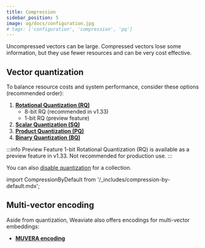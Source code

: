 ```yaml
---
title: Compression
sidebar_position: 5
image: og/docs/configuration.jpg
# tags: ['configuration', 'compression', 'pq']
---
```


Uncompressed vectors can be large. Compressed vectors lose some information, but they use fewer resources and can be very cost effective.

## Vector quantization

To balance resource costs and system performance, consider these options (recommended order):

1. **[Rotational Quantization (RQ)](rq-compression.md)**
   - 8-bit RQ (recommended in v1.33)
   - 1-bit RQ (preview feature)
2. **[Scalar Quantization (SQ)](sq-compression.md)**
3. **[Product Quantization (PQ)](pq-compression.md)**
4. **[Binary Quantization (BQ)](bq-compression.md)**

:::info Preview Feature
1-bit Rotational Quantization (RQ) is available as a preview feature in v1.33. Not recommended for production use.
:::

You can also [disable quantization](uncompressed.md) for a collection.

import CompressionByDefault from '/_includes/compression-by-default.mdx';

<CompressionByDefault/>

## Multi-vector encoding

Aside from quantization, Weaviate also offers encodings for multi-vector embeddings:

- **[MUVERA encoding](./multi-vectors.md)**